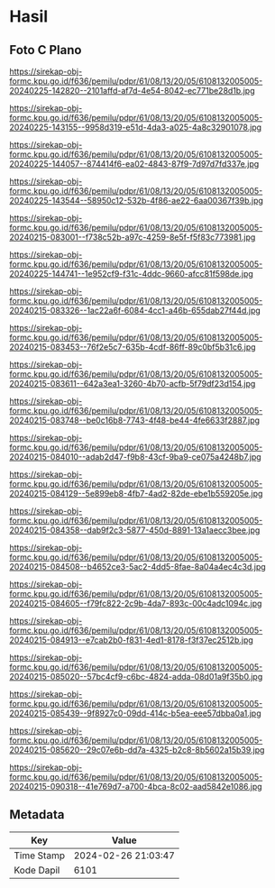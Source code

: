 # Hasil

## Foto C Plano

https://sirekap-obj-formc.kpu.go.id/f636/pemilu/pdpr/61/08/13/20/05/6108132005005-20240225-142820--2101affd-af7d-4e54-8042-ec771be28d1b.jpg

https://sirekap-obj-formc.kpu.go.id/f636/pemilu/pdpr/61/08/13/20/05/6108132005005-20240225-143155--9958d319-e51d-4da3-a025-4a8c32901078.jpg

https://sirekap-obj-formc.kpu.go.id/f636/pemilu/pdpr/61/08/13/20/05/6108132005005-20240225-144057--874414f6-ea02-4843-87f9-7d97d7fd337e.jpg

https://sirekap-obj-formc.kpu.go.id/f636/pemilu/pdpr/61/08/13/20/05/6108132005005-20240225-143544--58950c12-532b-4f86-ae22-6aa00367f39b.jpg

https://sirekap-obj-formc.kpu.go.id/f636/pemilu/pdpr/61/08/13/20/05/6108132005005-20240215-083001--f738c52b-a97c-4259-8e5f-f5f83c773981.jpg

https://sirekap-obj-formc.kpu.go.id/f636/pemilu/pdpr/61/08/13/20/05/6108132005005-20240225-144741--1e952cf9-f31c-4ddc-9660-afcc81f598de.jpg

https://sirekap-obj-formc.kpu.go.id/f636/pemilu/pdpr/61/08/13/20/05/6108132005005-20240215-083326--1ac22a6f-6084-4cc1-a46b-655dab27f44d.jpg

https://sirekap-obj-formc.kpu.go.id/f636/pemilu/pdpr/61/08/13/20/05/6108132005005-20240215-083453--76f2e5c7-635b-4cdf-86ff-89c0bf5b31c6.jpg

https://sirekap-obj-formc.kpu.go.id/f636/pemilu/pdpr/61/08/13/20/05/6108132005005-20240215-083611--642a3ea1-3260-4b70-acfb-5f79df23d154.jpg

https://sirekap-obj-formc.kpu.go.id/f636/pemilu/pdpr/61/08/13/20/05/6108132005005-20240215-083748--be0c16b8-7743-4f48-be44-4fe6633f2887.jpg

https://sirekap-obj-formc.kpu.go.id/f636/pemilu/pdpr/61/08/13/20/05/6108132005005-20240215-084010--adab2d47-f9b8-43cf-9ba9-ce075a4248b7.jpg

https://sirekap-obj-formc.kpu.go.id/f636/pemilu/pdpr/61/08/13/20/05/6108132005005-20240215-084129--5e899eb8-4fb7-4ad2-82de-ebe1b559205e.jpg

https://sirekap-obj-formc.kpu.go.id/f636/pemilu/pdpr/61/08/13/20/05/6108132005005-20240215-084358--dab9f2c3-5877-450d-8891-13a1aecc3bee.jpg

https://sirekap-obj-formc.kpu.go.id/f636/pemilu/pdpr/61/08/13/20/05/6108132005005-20240215-084508--b4652ce3-5ac2-4dd5-8fae-8a04a4ec4c3d.jpg

https://sirekap-obj-formc.kpu.go.id/f636/pemilu/pdpr/61/08/13/20/05/6108132005005-20240215-084605--f79fc822-2c9b-4da7-893c-00c4adc1094c.jpg

https://sirekap-obj-formc.kpu.go.id/f636/pemilu/pdpr/61/08/13/20/05/6108132005005-20240215-084913--e7cab2b0-f831-4ed1-8178-f3f37ec2512b.jpg

https://sirekap-obj-formc.kpu.go.id/f636/pemilu/pdpr/61/08/13/20/05/6108132005005-20240215-085020--57bc4cf9-c6bc-4824-adda-08d01a9f35b0.jpg

https://sirekap-obj-formc.kpu.go.id/f636/pemilu/pdpr/61/08/13/20/05/6108132005005-20240215-085439--9f8927c0-09dd-414c-b5ea-eee57dbba0a1.jpg

https://sirekap-obj-formc.kpu.go.id/f636/pemilu/pdpr/61/08/13/20/05/6108132005005-20240215-085620--29c07e6b-dd7a-4325-b2c8-8b5602a15b39.jpg

https://sirekap-obj-formc.kpu.go.id/f636/pemilu/pdpr/61/08/13/20/05/6108132005005-20240215-090318--41e769d7-a700-4bca-8c02-aad5842e1086.jpg


## Metadata

| Key        | Value               |
| ---------- | ------------------- |
| Time Stamp | 2024-02-26 21:03:47 |
| Kode Dapil | 6101                |



